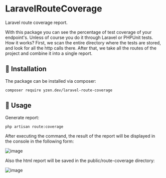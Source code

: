 # LaravelRouteCoverage

Laravel route coverage report.

With this package you can see the percentage of test coverage of your endpoint's. Unless of course you do it through Laravel or PHPUnit tests.
How it works?
First, we scan the entire directory where the tests are stored, and look for all the http calls there. After that, we take all the routes of the project and combine it into a single report. 

## :scroll: **Installation**
The package can be installed via composer:
```
composer require yzen.dev/laravel-route-coverage
```

## :scroll: **Usage**

Generate report:
```
php artisan route:coverage
```
After executing the command, the result of the report will be displayed in the console in the following form:

![image](https://user-images.githubusercontent.com/24630195/121243805-d181c080-c8a6-11eb-9752-b27355a7c26e.png)


Also the html report will be saved in the public/route-coverage directory:

![image](https://user-images.githubusercontent.com/24630195/121243718-b747e280-c8a6-11eb-902d-6be093ec0cf8.png)
